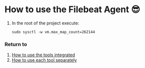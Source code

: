 # How to use the Filebeat Agent 😎

1. In the root of the project execute:
    ```
    sudo sysctl -w vm.max_map_count=262144
    ```

### Return to
1. [How to use the tools integrated](https://github.com/sfl0r3nz05/NLP-DLT/tree/sentencelvl#how-to-use-the-tools-integrated-)
2. [How to use each tool separately](https://github.com/sfl0r3nz05/NLP-DLT/tree/sentencelvl#how-to-use-each-tool-separately-)